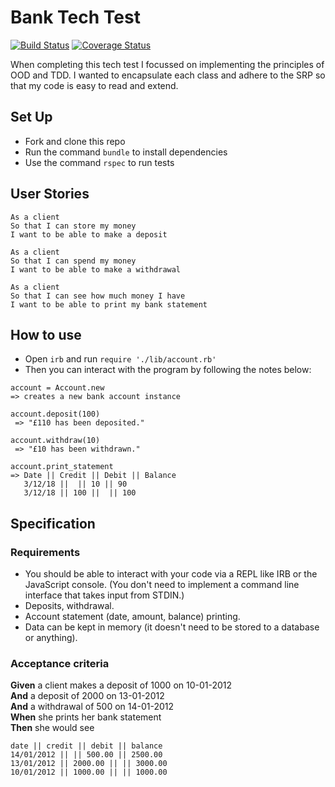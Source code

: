 # Bank Tech Test
[![Build Status](https://travis-ci.com/shannongamby/bank_tech_test.svg?branch=master)](https://travis-ci.com/shannongamby/bank_tech_test)
[![Coverage Status](https://coveralls.io/repos/github/shannongamby/bank_tech_test/badge.svg?branch=master&service=github)](https://coveralls.io/github/shannongamby/bank_tech_test?branch=master&service=github)

When completing this tech test I focussed on implementing the principles of OOD and TDD. I wanted to encapsulate each class and adhere to the SRP so that my code is easy to read and extend.

## Set Up
- Fork and clone this repo
- Run the command `bundle` to install dependencies
- Use the command `rspec` to run tests

## User Stories
```
As a client
So that I can store my money
I want to be able to make a deposit
```
```
As a client
So that I can spend my money
I want to be able to make a withdrawal
```
```
As a client
So that I can see how much money I have
I want to be able to print my bank statement
```
## How to use
* Open `irb` and run `require './lib/account.rb'` 
* Then you can interact with the program by following the notes below:
```
account = Account.new
=> creates a new bank account instance

account.deposit(100)
 => "£110 has been deposited."

account.withdraw(10)
 => "£10 has been withdrawn."

account.print_statement
=> Date || Credit || Debit || Balance
   3/12/18 ||  || 10 || 90
   3/12/18 || 100 ||  || 100
```

## Specification

### Requirements

* You should be able to interact with your code via a REPL like IRB or the JavaScript console.  (You don't need to implement a command line interface that takes input from STDIN.)
* Deposits, withdrawal.
* Account statement (date, amount, balance) printing.
* Data can be kept in memory (it doesn't need to be stored to a database or anything).


### Acceptance criteria

**Given** a client makes a deposit of 1000 on 10-01-2012  
**And** a deposit of 2000 on 13-01-2012  
**And** a withdrawal of 500 on 14-01-2012  
**When** she prints her bank statement  
**Then** she would see

```
date || credit || debit || balance
14/01/2012 || || 500.00 || 2500.00
13/01/2012 || 2000.00 || || 3000.00
10/01/2012 || 1000.00 || || 1000.00
```
